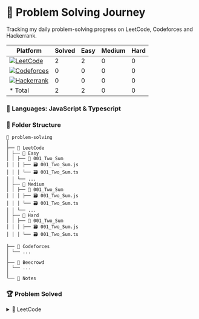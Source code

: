 # 🚀 Problem Solving Journey

Tracking my daily problem-solving progress on LeetCode, Codeforces and Hackerrank.

| Platform                                                                                                                                                      | Solved | Easy | Medium | Hard |
| ------------------------------------------------------------------------------------------------------------------------------------------------------------- | ------ | ---- | ------ | ---- |
| [![LeetCode](https://img.shields.io/badge/LeetCode-000000?style=for-the-badge&logo=leetcode&logoColor=white)](https://leetcode.com/username/)                 | 2      | 2    | 0      | 0    |
| [![Codeforces](https://img.shields.io/badge/Codeforces-000000?style=for-the-badge&logo=codeforces&logoColor=white)](https://codeforces.com/profile/username/) | 0      | 0    | 0      | 0    |
| [![Hackerrank](https://img.shields.io/badge/Hackerrank-000000?style=for-the-badge&logo=hackerrank&logoColor=white)](https://www.hackerrank.com/username/)     | 0      | 0    | 0      | 0    |
| \* Total                                                                                                                                                      | 2      | 2    | 0      | 0    |

### 🧠 Languages: JavaScript & Typescript

### 📁 Folder Structure
```
📁 problem-solving
│
├── 📁 LeetCode
│ ├── 📁 Easy
│ │ ├── 📁 001_Two_Sum
│ │ │ ├── 🗃️ 001_Two_Sum.js
│ │ │ └── 🗃️ 001_Two_Sum.ts
│ │ └── ...
│ ├── 📁 Medium
│ │ ├── 📁 001_Two_Sum
│ │ │ ├── 🗃️ 001_Two_Sum.js
│ │ │ └── 🗃️ 001_Two_Sum.ts
│ │ └── ...
│ ├── 📁 Hard
│ │ ├── 📁 001_Two_Sum
│ │ │ ├── 🗃️ 001_Two_Sum.js
│ │ │ └── 🗃️ 001_Two_Sum.ts

├── 📁 Codeforces
│ └── ...
│
├── 📁 Beecrowd
│ └── ...
│
└── 📁 Notes
```



### 🏆 Problem Solved

<!-- Collapse the folder structure -->
<details>
   <summary>📁 LeetCode</summary>
   <ul>
      <li>📁 Easy</li>
        <ol>
         <li>
            <a href="/leetcode/Easy/001_Two_Sum" > 🗃️ 001_Two_Sum </a>
         </li>
         <li>
            <a href="/leetcode/Easy/009_Palindrome_Number" > 🗃️ 009_Palindrome_Number </a>
         </li>
        </ol>
      <li>📁 Medium</li>
      <li>📁 Hard</li>
   </ul>
</details>

